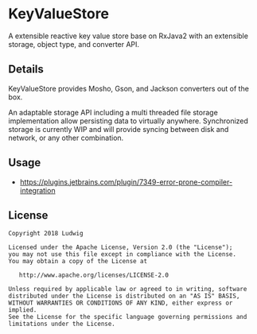 KeyValueStore
=======

A extensible reactive key value store base on RxJava2 with an extensible storage, object type, and converter API. 


Details
-------

KeyValueStore provides Mosho, Gson, and Jackson converters out of the box. 

An adaptable storage API including a multi threaded file storage implementation allow persisting data to virtually anywhere. 
Synchronized storage is currently WIP and will provide syncing between disk and network, or any other combination. 

Usage
-----
* https://plugins.jetbrains.com/plugin/7349-error-prone-compiler-integration

License
--------

    Copyright 2018 Ludwig

    Licensed under the Apache License, Version 2.0 (the "License");
    you may not use this file except in compliance with the License.
    You may obtain a copy of the License at

       http://www.apache.org/licenses/LICENSE-2.0

    Unless required by applicable law or agreed to in writing, software
    distributed under the License is distributed on an "AS IS" BASIS,
    WITHOUT WARRANTIES OR CONDITIONS OF ANY KIND, either express or implied.
    See the License for the specific language governing permissions and
    limitations under the License.